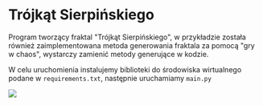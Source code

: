 # Trójkąt Sierpińskiego

Program tworzący fraktal "Trójkąt Sierpińskiego", w przykładzie została również zaimplementowana metoda generowania fraktala za pomocą "gry w chaos", wystarczy zamienić metody generujące w kodzie.

W celu uruchomienia instalujemy biblioteki do środowiska wirtualnego podane w `requirements.txt`, następnie uruchamiamy `main.py`

<img src="https://raw.githubusercontent.com/p-wojt/TrojkatSierpinskiego/master/image.png)"/>
